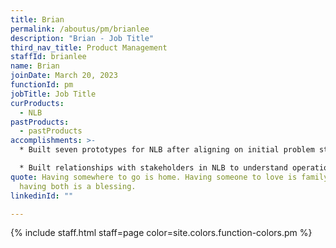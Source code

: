 ```yaml
---
title: Brian
permalink: /aboutus/pm/brianlee
description: "Brian - Job Title"
third_nav_title: Product Management
staffId: brianlee
name: Brian
joinDate: March 20, 2023
functionId: pm
jobTitle: Job Title
curProducts:
  - NLB
pastProducts:
  - pastProducts
accomplishments: >-
  * Built seven prototypes for NLB after aligning on initial problem statements

  * Built relationships with stakeholders in NLB to understand operations and difficulties on the ground
quote: Having somewhere to go is home. Having someone to love is family. And
  having both is a blessing.
linkedinId: ""

---
```


{% include staff.html staff=page color=site.colors.function-colors.pm %}
